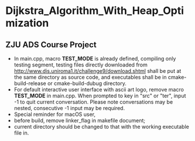 # Dijkstra_Algorithm_With_Heap_Optimization
## ZJU ADS Course Project

* In main.cpp, macro __TEST_MODE__ is already defined, compiling only testing segment, testing files directly downloaded from http://www.dis.uniroma1.it/challenge9/download.shtml shall be put at the same directory as source code, and executables shall be in cmake-build-release or cmake-build-dubug directory.
* For default interactive user interface with ascii art logo, remove macro __TEST_MODE__ in main.cpp. When prompted to key in "src" or "ter", input -1 to quit current conversation. Please note conversations may be nested, consecutive -1 input may be required.
* Special reminder for macOS user,
* before build, remove linker_flag in makefile document;
* current directory should be changed to that with the 
	working executable file in.
